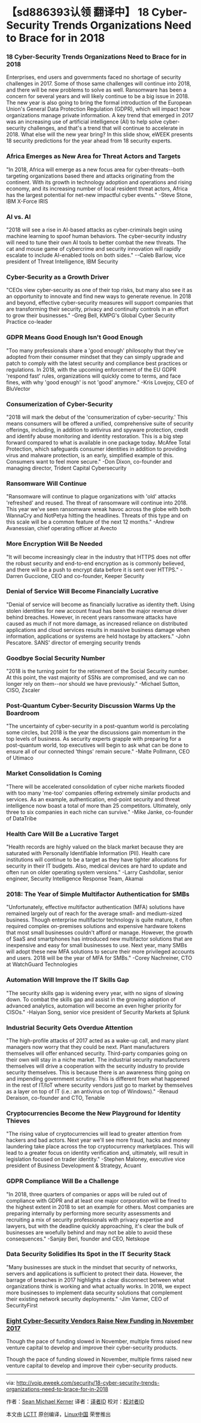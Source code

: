 【sd886393认领 翻译中】
18 Cyber-Security Trends Organizations Need to Brace for in 2018
======

### 18 Cyber-Security Trends Organizations Need to Brace for in 2018

Enterprises, end users and governments faced no shortage of security challenges in 2017. Some of those same challenges will continue into 2018, and there will be new problems to solve as well. Ransomware has been a concern for several years and will likely continue to be a big issue in 2018. The new year is also going to bring the formal introduction of the European Union's General Data Protection Regulation (GDPR), which will impact how organizations manage private information. A key trend that emerged in 2017 was an increasing use of artificial intelligence (AI) to help solve cyber-security challenges, and that's a trend that will continue to accelerate in 2018. What else will the new year bring? In this slide show, eWEEK presents 18 security predictions for the year ahead from 18 security experts.


### Africa Emerges as New Area for Threat Actors and Targets

"In 2018, Africa will emerge as a new focus area for cyber-threats--both targeting organizations based there and attacks originating from the continent. With its growth in technology adoption and operations and rising economy, and its increasing number of local resident threat actors, Africa has the largest potential for net-new impactful cyber events." -Steve Stone, IBM X-Force IRIS


### AI vs. AI

"2018 will see a rise in AI-based attacks as cyber-criminals begin using machine learning to spoof human behaviors. The cyber-security industry will need to tune their own AI tools to better combat the new threats. The cat and mouse game of cybercrime and security innovation will rapidly escalate to include AI-enabled tools on both sides." --Caleb Barlow, vice president of Threat Intelligence, IBM Security


### Cyber-Security as a Growth Driver

"CEOs view cyber-security as one of their top risks, but many also see it as an opportunity to innovate and find new ways to generate revenue. In 2018 and beyond, effective cyber-security measures will support companies that are transforming their security, privacy and continuity controls in an effort to grow their businesses." -Greg Bell, KMPG's Global Cyber Security Practice co-leader


### GDPR Means Good Enough Isn't Good Enough

"Too many professionals share a 'good enough' philosophy that they've adopted from their consumer mindset that they can simply upgrade and patch to comply with the latest security and compliance best practices or regulations. In 2018, with the upcoming enforcement of the EU GDPR 'respond fast' rules, organizations will quickly come to terms, and face fines, with why 'good enough' is not 'good' anymore." -Kris Lovejoy, CEO of BluVector


### Consumerization of Cyber-Security

"2018 will mark the debut of the 'consumerization of cyber-security.' This means consumers will be offered a unified, comprehensive suite of security offerings, including, in addition to antivirus and spyware protection, credit and identify abuse monitoring and identity restoration. This is a big step forward compared to what is available in one package today. McAfee Total Protection, which safeguards consumer identities in addition to providing virus and malware protection, is an early, simplified example of this. Consumers want to feel more secure." -Don Dixon, co-founder and managing director, Trident Capital Cybersecurity


### Ransomware Will Continue

"Ransomware will continue to plague organizations with 'old' attacks 'refreshed' and reused. The threat of ransomware will continue into 2018. This year we've seen ransomware wreak havoc across the globe with both WannaCry and NotPetya hitting the headlines. Threats of this type and on this scale will be a common feature of the next 12 months." -Andrew Avanessian, chief operating officer at Avecto


### More Encryption Will Be Needed

"It will become increasingly clear in the industry that HTTPS does not offer the robust security and end-to-end encryption as is commonly believed, and there will be a push to encrypt data before it is sent over HTTPS." -Darren Guccione, CEO and co-founder, Keeper Security


### Denial of Service Will Become Financially Lucrative

"Denial of service will become as financially lucrative as identity theft. Using stolen identities for new account fraud has been the major revenue driver behind breaches. However, in recent years ransomware attacks have caused as much if not more damage, as increased reliance on distributed applications and cloud services results in massive business damage when information, applications or systems are held hostage by attackers." -John Pescatore. SANS' director of emerging security trends


### Goodbye Social Security Number

"2018 is the turning point for the retirement of the Social Security number. At this point, the vast majority of SSNs are compromised, and we can no longer rely on them--nor should we have previously." -Michael Sutton, CISO, Zscaler


### Post-Quantum Cyber-Security Discussion Warms Up the Boardroom

"The uncertainty of cyber-security in a post-quantum world is percolating some circles, but 2018 is the year the discussions gain momentum in the top levels of business. As security experts grapple with preparing for a post-quantum world, top executives will begin to ask what can be done to ensure all of our connected 'things' remain secure." -Malte Pollmann, CEO of Utimaco


### Market Consolidation Is Coming

"There will be accelerated consolidation of cyber niche markets flooded with too many 'me-too' companies offering extremely similar products and services. As an example, authentication, end-point security and threat intelligence now boast a total of more than 25 competitors. Ultimately, only three to six companies in each niche can survive." -Mike Janke, co-founder of DataTribe


### Health Care Will Be a Lucrative Target

"Health records are highly valued on the black market because they are saturated with Personally Identifiable Information (PII). Health care institutions will continue to be a target as they have tighter allocations for security in their IT budgets. Also, medical devices are hard to update and often run on older operating system versions." -Larry Cashdollar, senior engineer, Security Intelligence Response Team, Akamai


### 2018: The Year of Simple Multifactor Authentication for SMBs

"Unfortunately, effective multifactor authentication (MFA) solutions have remained largely out of reach for the average small- and medium-sized business. Though enterprise multifactor technology is quite mature, it often required complex on-premises solutions and expensive hardware tokens that most small businesses couldn't afford or manage. However, the growth of SaaS and smartphones has introduced new multifactor solutions that are inexpensive and easy for small businesses to use. Next year, many SMBs will adopt these new MFA solutions to secure their more privileged accounts and users. 2018 will be the year of MFA for SMBs." -Corey Nachreiner, CTO at WatchGuard Technologies


### Automation Will Improve the IT Skills Gap

"The security skills gap is widening every year, with no signs of slowing down. To combat the skills gap and assist in the growing adoption of advanced analytics, automation will become an even higher priority for CISOs." -Haiyan Song, senior vice president of Security Markets at Splunk


### Industrial Security Gets Overdue Attention

"The high-profile attacks of 2017 acted as a wake-up call, and many plant managers now worry that they could be next. Plant manufacturers themselves will offer enhanced security. Third-party companies going on their own will stay in a niche market. The industrial security manufacturers themselves will drive a cooperation with the security industry to provide security themselves. This is because there is an awareness thing going on and impending government scrutiny. This is different from what happened in the rest of IT/IoT where security vendors just go to market by themselves as a layer on top of IT (i.e.: an antivirus on top of Windows)." -Renaud Deraison, co-founder and CTO, Tenable


### Cryptocurrencies Become the New Playground for Identity Thieves

"The rising value of cryptocurrencies will lead to greater attention from hackers and bad actors. Next year we'll see more fraud, hacks and money laundering take place across the top cryptocurrency marketplaces. This will lead to a greater focus on identity verification and, ultimately, will result in legislation focused on trader identity." -Stephen Maloney, executive vice president of Business Development &amp; Strategy, Acuant


### GDPR Compliance Will Be a Challenge

"In 2018, three quarters of companies or apps will be ruled out of compliance with GDPR and at least one major corporation will be fined to the highest extent in 2018 to set an example for others. Most companies are preparing internally by performing more security assessments and recruiting a mix of security professionals with privacy expertise and lawyers, but with the deadline quickly approaching, it's clear the bulk of businesses are woefully behind and may not be able to avoid these consequences." -Sanjay Beri, founder and CEO, Netskope


### Data Security Solidifies Its Spot in the IT Security Stack

"Many businesses are stuck in the mindset that security of networks, servers and applications is sufficient to protect their data. However, the barrage of breaches in 2017 highlights a clear disconnect between what organizations think is working and what actually works. In 2018, we expect more businesses to implement data security solutions that complement their existing network security deployments." -Jim Varner, CEO of SecurityFirst


###  [Eight Cyber-Security Vendors Raise New Funding in November 2017][1]

Though the pace of funding slowed in November, multiple firms raised new venture capital to develop and improve their cyber-security products.

Though the pace of funding slowed in November, multiple firms raised new venture capital to develop and improve their cyber-security products.

--------------------------------------------------------------------------------

via: http://voip.eweek.com/security/18-cyber-security-trends-organizations-need-to-brace-for-in-2018

作者：[Sean Michael Kerner][a]
译者：[译者ID](https://github.com/译者ID)
校对：[校对者ID](https://github.com/校对者ID)

本文由 [LCTT](https://github.com/LCTT/TranslateProject) 原创编译，[Linux中国](https://linux.cn/) 荣誉推出

[a]:http://voip.eweek.com/Authors/sean-michael-kerner
[1]:http://voip.eweek.com/security/eight-cyber-security-vendors-raise-new-funding-in-november-2017
